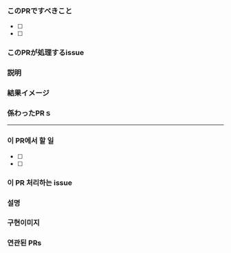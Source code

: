 ### このPRですべきこと
- [ ]
- [ ]

### このPRが処理するissue

### 説明

### 結果イメージ

### 係わったPRｓ

---
### 이 PR에서 할 일
- [ ]
- [ ]

### 이 PR 처리하는 issue

### 설명

### 구현이미지

### 연관된 PRs
